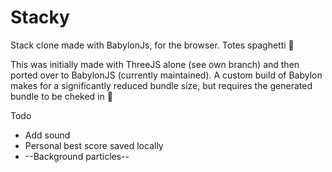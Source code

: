 # Stacky
Stack clone made with BabylonJs, for the browser.  Totes spaghetti 🤖

This was initially made with ThreeJS alone (see own branch) and then ported over to BabylonJS (currently maintained). A custom build of Babylon makes for a significantly reduced bundle size, but requires the generated bundle to be cheked in 😬

Todo
* Add sound
* Personal best score saved locally
* --Background particles--
